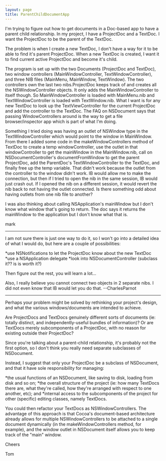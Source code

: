 ```yaml
---
layout: page
title: ParentChildDocumentApp
---
```


I'm trying to figure out how to get documents in a Doc-based app to have a parent child relationship.  In my project, I have a ProjectDoc and a TextDoc.  I want the ProjectDoc to be the parent of the TextDoc.

The problem is when I create a new TextDoc, I don't have a way for it to be able to find it's parent ProjectDoc.  When a new TextDoc is created, I want it to find current active ProjectDoc and become it's child.

The program is set up with the two Documents (ProjectDoc and TextDoc), two window controllers (MainWindowController, TextWindowController), and three NIB files (MainMenu, MainWindow, TextWindow).  The two controllers own the last two nibs.ProjectDoc keeps track of and creates all the NSWindowController objects.  It only adds the MainWindowController to itself though.  So MainWindowController is loaded with MainMenu.nib and TextWindowController is loaded with TextWindow.nib.  What I want is for any new TextDoc to look up the TextViewController for the current ProjectDoc and add the controller to the TextDoc.  The FAQ on NSDocument says that passing WindowControllers around is the way to get a file browser/inspector app which is part of what I'm doing.

Something I tried doing was having an outlet of NSWindow type in the TextWindowController which would point to the window in MainWindow.  From there I added some code in the makeWindowControllers method of TextDoc to create a temp windowController, use the outlet in that windowController to get the mainWindow in the MainWindow.nib, call on NSDocumentController's documentFromWindow to get the parent ProjectDoc, add the ParentDoc's TextWindowController to the TextDoc, and finally free up the temp variable.  That didn't work because the outlet from the controller to the window didn't work.  IB would allow me to make the connection, but then if I tried to open the nib in the same session, IB would just crash out.  If I opened the nib on a different session, it would revert the nib back to not having the outlet connected.  Is there something odd about having outlets from one nib file to another?

I was also thinking about calling NSApplication's mainWindow but I don't know what window that's going to return.  The doc says it returns the mainWindow to the application but I don't know what that is.

mark

----
I am not sure there is just one way to do it, so I won't go into a detailed idea of what I would do, but here are a couple of possibilities:

*use NSNotifications to let the ProjectDoc know about the new TextDoc
*use a NSApplication delegate
*look into NSDocumentController (subclass it?? is is worth it?)

Then figure out the rest, you will learn a lot...

Also, I really believe you cannot connect two objects in 2 separate nibs. I did not even know that IB would let you do that. --CharlesParnot

----
Perhaps your problem might be solved by rethinking your project's design, and what the various windows/documents are intended to achieve.

Are ProjectDocs and TextDocs genuinely different sorts of documents (ie: totally distinct, and independently-useful bundles of information)? Or are TextDocs merely subcomponents of a ProjectDoc, with no reason for existing outside their ProjectDoc?

Since you're talking about a parent-child relationship, it's probably not the first option, so I don't think you really need separate subclasses of NSDocument.

Instead, I suggest that only your ProjectDoc be a subclass of NSDocument, and that it have sole responsibility for managing:

*the usual functions of an NSDocument, like saving to disk, loading from disk and so on;
*the overall structure of the project (ie: how many TextDocs there are, what they're called, how they're arranged with respect to one another, etc); and
*internal access to the subcomponents of the project for other (specific) editing classes, namely TextDocs.

You could then refactor your TextDocs as NSWindowControllers. The advantage of this approach is that Cocoa's document-based architecture already allows for multiple NSWindowControllers to be attached to a single document dynamically (in the makeWindowControllers method, for example), and the window outlet in NSDocument itself allows you to keep track of the "main" window.

Cheers

Tom

